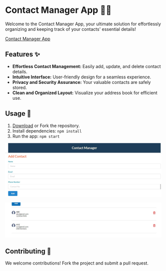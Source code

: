 # Contact Manager App 📱📇

Welcome to the Contact Manager App, your ultimate solution for effortlessly organizing and keeping track of your contacts' essential details!

[Contact Manager App](https://contact-manager-app-tawny.vercel.app/)

## Features ✨

- **Effortless Contact Management:** Easily add, update, and delete contact details.
- **Intuitive Interface:** User-friendly design for a seamless experience.
- **Privacy and Security Assurance:** Your valuable contacts are safely stored.
- **Clean and Organized Layout:** Visualize your address book for efficient use.

## Usage 🚀

1. [Download](https://contact-manager-app-tawny.vercel.app/) or Fork the repository.
2. Install dependencies: `npm install`
3. Run the app: `npm start`



![](https://github.com/Monika3002/Contact-Manager-App/blob/main/Screenshot2.jpg)


![](https://github.com/Monika3002/Contact-Manager-App/blob/main/Screenshot1.jgp)

## Contributing 🤝

We welcome contributions! Fork the project and submit a pull request.




